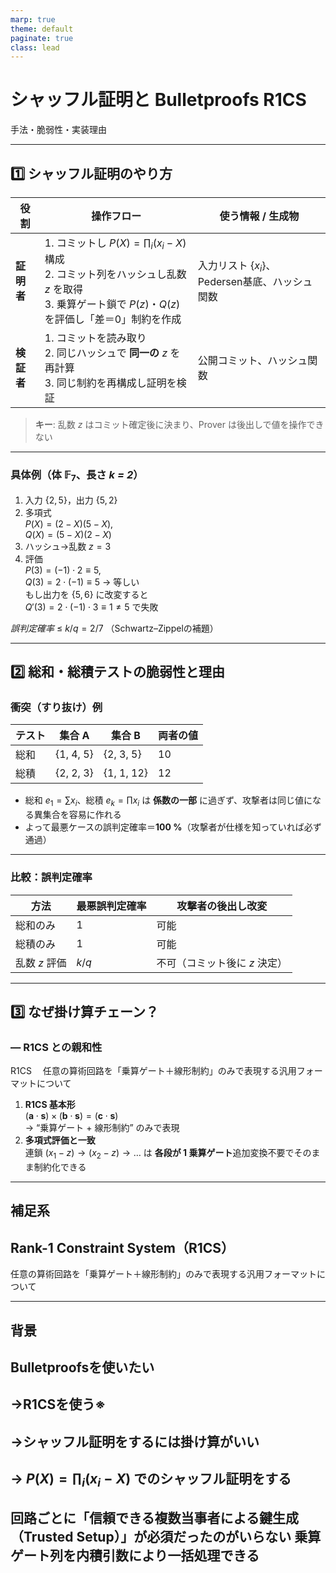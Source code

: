 ```yaml
---
marp: true
theme: default
paginate: true
class: lead
---
```


# シャッフル証明と Bulletproofs R1CS  
手法・脆弱性・実装理由

---

## 1️⃣ シャッフル証明のやり方  

| 役割 | 操作フロー | 使う情報 / 生成物 |
|------|-----------|-------------------|
| **証明者** | 1. コミットし $P(X)=\prod_i(x_i-X)$ 構成<br>2. コミット列をハッシュし乱数 *z* を取得 <br>3. 乗算ゲート鎖で $P(z)$・$Q(z)$ を評価し「差＝0」制約を作成 | 入力リスト $\{x_i\}$、Pedersen基底、ハッシュ関数 |
| **検証者** | 1. コミットを読み取り<br>2. 同じハッシュで **同一の** *z* を再計算<br>3. 同じ制約を再構成し証明を検証 | 公開コミット、ハッシュ関数 |

> **キー**: 乱数 *z* はコミット確定後に決まり、Prover は後出しで値を操作できない

---

### 具体例（体 $\mathbb F_7$、長さ *k = 2*）

1. 入力 $\{2,5\}$，出力 $\{5,2\}$  
2. 多項式  
   $P(X)=(2-X)(5-X)$,  
   $Q(X)=(5-X)(2-X)$
3. ハッシュ→乱数 $z=3$  
4. 評価  
   $P(3)=(-1)\cdot2 \equiv 5$,  
   $Q(3)=2\cdot(-1) \equiv 5$ → 等しい  
   もし出力を $\{5,6\}$ に改変すると  
   $Q'(3)=2\cdot(-1)\cdot3 \equiv 1\neq5$ で失敗

*誤判定確率* ≤ $k/q = 2/7$ （Schwartz–Zippelの補題） 

---

## 2️⃣ 総和・総積テストの脆弱性と理由

### 衝突（すり抜け）例

| テスト | 集合 A | 集合 B | 両者の値 |
|--------|--------|--------|---------|
| 総和   | {1, 4, 5} | {2, 3, 5} | 10 |
| 総積   | {2, 2, 3} | {1, 1, 12} | 12 |

- 総和 $e_1=\sum x_i$、総積 $e_k=\prod x_i$ は **係数の一部** に過ぎず、攻撃者は同じ値になる異集合を容易に作れる 
- よって最悪ケースの誤判定確率＝**100 %**（攻撃者が仕様を知っていれば必ず通過）  
---
### 比較：誤判定確率

| 方法 | 最悪誤判定確率 | 攻撃者の後出し改変 |
|------|---------------|--------------------|
| 総和のみ | 1 | 可能 |
| 総積のみ | 1 | 可能 |
| 乱数 *z* 評価 | $k/q$ | 不可（コミット後に *z* 決定）

---

## 3️⃣ なぜ掛け算チェーン？  
### ― R1CS との親和性
 R1CS 　任意の算術回路を「乗算ゲート＋線形制約」のみで表現する汎用フォーマットについて
1. **R1CS 基本形**  
   $(\mathbf a\cdot\mathbf s)\times(\mathbf b\cdot\mathbf s)= (\mathbf c\cdot\mathbf s)$  
   → “乗算ゲート + 線形制約” のみで表現 
2. **多項式評価と一致**  
   連鎖 $(x_1-z)\to(x_2-z)\to…$ は **各段が 1 乗算ゲート**追加変換不要でそのまま制約化できる 

---

## 補足系


## Rank-1 Constraint System（R1CS）
任意の算術回路を「乗算ゲート＋線形制約」のみで表現する汎用フォーマットについて

---

## 背景
## Bulletproofsを使いたい
## →R1CSを使う※
## →シャッフル証明をするには掛け算がいい
## → $P(X)=\prod_i(x_i-X)$ でのシャッフル証明をする


回路ごとに「信頼できる複数当事者による鍵生成（Trusted Setup）」が必須だったのがいらない
乗算ゲート列を内積引数により一括処理できる
---
<!-- 
## 1. R1CS とは何か

R1CS は「ある解ベクトル $s$」（ワイヤ変数をまとめた ベクトル）が、複数の制約をすべて同時に満たすかを検証する仕組みです
各制約は、ベクトル $\mathbf a,\mathbf b,\mathbf c$ に対して

$$
(\mathbf a \cdot \mathbf s)\;\times\;(\mathbf b \cdot \mathbf s)
\;=\;
(\mathbf c \cdot \mathbf s)
$$

という「一次式の内積を掛け合わせた結果が別の一次式の内積と一致する」形をしています
この「Rank-1」という名称は、係数行列を並べた際にそれぞれの制約が **ランク1 の行列** に対応する点に由来します

---

## 2. 算術回路から R1CS への変換

1. **算術回路の定義**
   算術回路は加算・乗算・定数のゲートで構成され、入力→中間変数→出力へと値を伝播させる構造です
2. **ワイヤ変数の列挙**
   回路上のすべての配線（ワイヤ）は変数 $s_0, s_1, …$ として扱い、解ベクトル $\mathbf s$ にまとめます
3. **乗算ゲート毎の制約化**
   乗算ゲート「$u = v \times w$」は、

   * 係数ベクトル $\mathbf a$ がワイヤ $v$ の係数 1、残り 0
   * $\mathbf b$ がワイヤ $w$ の係数 1、残り 0
   * $\mathbf c$ がワイヤ $u$ の係数 1、残り 0
     として $(\mathbf a\cdot \mathbf s)\times(\mathbf b\cdot \mathbf s) = (\mathbf c\cdot \mathbf s)$ を制約に追加します
4. **加算・定数ゲートの扱い**
   加算 $u = v + w$ は「(ワイヤの線形結合) – 0 = 0」の線形制約一つで表現可能です
5. **全ゲートを集合として保持**
   乗算ゲート×ある数, 線形制約×ある数 が蓄積され、最終的にすべての制約を満たす解ベクトルが正しい証拠となります

---

## 3. R1CS を Bulletproofs で使う意義

Bulletproofs では、R1CS を直接対象とすることで「トラステッドセットアップ不要」「証明が短い」「集約が容易」という特長を享受できます

* **内積引数による圧縮**：複数の乗算ゲートを一度の内積引数でまとめて証明できるため、証明サイズは $O(\log n)$ に縮みます
* **プログラム可能な制約構築**：Rust クレート `bulletproofs::r1cs` の API 上で、Prover／Verifier 双方が同じインターフェースから制約を積み上げられます
* **非対話型化**：Transcript と Fiat–Shamir によるランダムチャレンジを用いることで、対話型のやり取りを完全に排除し、一度のメッセージ交換で証明を完結します

---

## 4. 小さな例で確認

たとえば乗算ゲートが1つだけの回路 $u = v \times w$ を考えます

1. **変数**：ワイヤ $v, w, u$ を $\mathbf s=(v, w, u)$ に配置
2. **制約**：

   $$
     (1\cdot v + 0\cdot w + 0\cdot u)\;\times\;(0\cdot v + 1\cdot w + 0\cdot u)\;=\;(0\cdot v + 0\cdot w + 1\cdot u).
   $$
3. **R1CS 形式**：
   $\mathbf a=(1,0,0),\;\mathbf b=(0,1,0),\;\mathbf c=(0,0,1)$ を用いて制約を記述します
   この一つの制約だけで「$u$ が $v\times w$ である」関係を完全に示せることが分かります
---

### まとめ

* **R1CS** は「乗算ゲート×線形結合」を繰り返すだけで任意の算術回路を表現可能なフォーマットです
* **算術回路→R1CS** 変換時には、ゲート毎に対応するベクトル $(\mathbf a,\mathbf b,\mathbf c)$ を生成し、解ベクトル $\mathbf s$ が全制約を満たすかをチェックします
* **Bulletproofs** は R1CS をそのまま短いゼロ知識証明に組み込み、セットアップフリーで効率的な証明システムを実現しています
 -->
